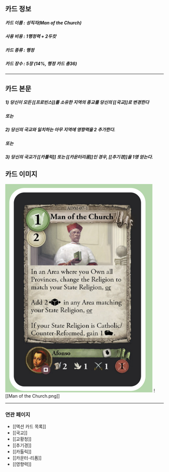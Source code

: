 ## 카드 정보
##### 카드 이름 : 성직자(Man of the Church)
##### 사용 비용 : 1행정력 + 2두캇
##### 카드 종류 : 행정
##### 카드 장수 : 5장 (14%, 행정 카드 총36)
---
## 카드 본문
##### 1) 당신이 모든 [[프로빈스]]를 **소유**한 지역의 종교를 당신의 [[국교]]로 변경한다
##### 또는
##### 2) 당신의 국교와 일치하는 아무 지역에 영향력을 2 추가한다.
##### 또는
##### 3) 당신의 국교가 [[카톨릭]] 또는 [[카운터리폼]]인 경우, [[추기경]]을 1명 얻는다.

## 카드 이미지
<img src="\Assets\Man of the Church.png"/>
![[Man of the Church.png]]

---

### 연관 페이지
- [[액션 카드 목록]]
- [[국교]]
- [[교황청]]
- [[추기경]]
- [[카톨릭]]
- [[카운터-리폼]]
- [[영향력]]
